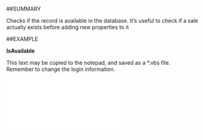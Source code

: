 

##SUMMARY

Checks if the record is available in the database. It’s useful to check if a sale actually exists before adding new properties to it


##EXAMPLE

**IsAvailable**

This text may be copied to the notepad, and saved as a *.vbs file. Remember to change the login information.

![](../../Examples/vbs/SOSale.IsAvailable.vbs.txt)





